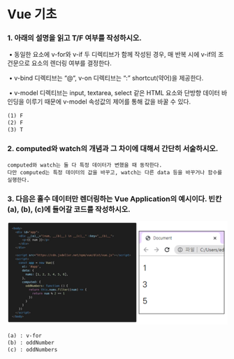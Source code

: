 # Vue 기초

### 1. 아래의 설명을 읽고 T/F 여부를 작성하시오. 

​	• 동일한 요소에 v-for와 v-if 두 디렉티브가 함께 작성된 경우, 매 반복 시에 v-if의 조건문으로 요소의 렌더링 여부를 결정한다. 

​	• v-bind 디렉티브는 “@“, v-on 디렉티브는 “:” shortcut(약어)을 제공한다. 

​	• v-model 디렉티브는 input, textarea, select 같은 HTML 요소와 단방향 데이터 바인딩을 이루기 때문에 v-model 속성값의 제어를 통해 값을 바꿀 수 있다.

```
(1) F
(2) F
(3) T
```



### 2. computed와 watch의 개념과 그 차이에 대해서 간단히 서술하시오.

```
computed와 watch는 둘 다 특정 데이터가 변했을 때 동작한다.
다만 computed는 특정 데이터의 값을 바꾸고, watch는 다른 data 등을 바꾸거나 함수를 실행한다.
```



### 3. 다음은 홀수 데이터만 렌더링하는 Vue Application의 예시이다. 빈칸 (a), (b), (c)에 들어갈 코드를 작성하시오.

![image-20211104175131162](homework.assets/image-20211104175131162.png)

```
(a) : v-for
(b) : oddNumber
(c) : oddNumbers
```



